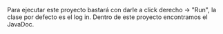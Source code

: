 Para ejecutar este proyecto bastará con darle a click derecho -> "Run", la clase por defecto es el log in.
Dentro de este proyecto encontramos el JavaDoc.
